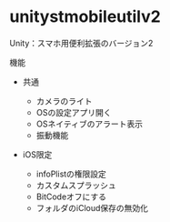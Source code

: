 # unitystmobileutilv2
Unity：スマホ用便利拡張のバージョン2



機能

- 共通
  - カメラのライト
  - OSの設定アプリ開く
  - OSネイティブのアラート表示
  - 振動機能

- iOS限定
  - infoPlistの権限設定
  - カスタムスプラッシュ
  - BitCodeオフにする
  - フォルダのiCloud保存の無効化
